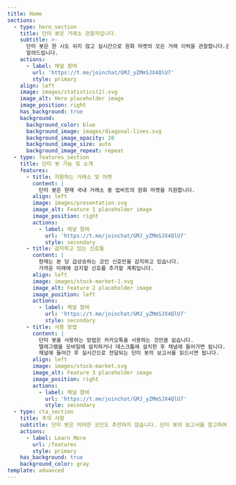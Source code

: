 ```yaml
---
title: Home
sections:
  - type: hero_section
    title: 단미 봇은 거래소 관찰자입니다.
    subtitle: >-
      단미 봇은 한 시도 쉬지 않고 실시간으로 원화 마켓의 모든 거래 이력을 관찰합니다.관찰 후 원하는 거래 신호가 감지되면 여러분에게
      알려드립니다.
    actions:
      - label: 채널 참여
        url: 'https://t.me/joinchat/GMJ_yZMmSJX4QlU7'
        style: primary
    align: left
    image: images/statistics(2).svg
    image_alt: Hero placeholder image
    image_position: right
    has_background: true
    background:
      background_color: blue
      background_image: images/diagonal-lines.svg
      background_image_opacity: 20
      background_image_size: auto
      background_image_repeat: repeat
  - type: features_section
    title: 단미 봇 기능 및 소개
    features:
      - title: 지원하는 거래소 및 마켓
        content: |
          단미 봇은 현재 국내 거래소 중 업비트의 원화 마켓을 지원합니다.
        align: left
        image: images/presentation.svg
        image_alt: Feature 1 placeholder image
        image_position: right
        actions:
          - label: 채널 참여
            url: 'https://t.me/joinchat/GMJ_yZMmSJX4QlU7'
            style: secondary
      - title: 감지하고 있는 신호들
        content: |
          현재는 분 당 급상승하는 코인 신호만을 감지하고 있습니다.
          가까운 미래에 감지할 신호를 추가할 계획입니다.
        align: left
        image: images/stock-market-1.svg
        image_alt: Feature 2 placeholder image
        image_position: left
        actions:
          - label: 채널 참여
            url: 'https://t.me/joinchat/GMJ_yZMmSJX4QlU7'
            style: secondary
      - title: 사용 방법
        content: |
          단미 봇을 사용하는 방법은 카카오톡을 사용하는 것만큼 쉽습니다.
          텔레그램을 모바일에 설치하거나 데스크톱에 설치한 후 채널에 들어가면 됩니다.
          채널에 들어간 후 실시간으로 전달되는 단미 봇의 보고서를 읽으시면 됩니다.
        align: left
        image: images/stock-market.svg
        image_alt: Feature 3 placeholder image
        image_position: right
        actions:
          - label: 채널 참여
            url: 'https://t.me/joinchat/GMJ_yZMmSJX4QlU7'
            style: secondary
  - type: cta_section
    title: 주의 사항
    subtitle: 단미 봇은 어떠한 코인도 추천하지 않습니다. 단미 봇의 보고서를 참고하여 진행한 투자 행위는 오로지 사용자의 책임입니다.
    actions:
      - label: Learn More
        url: /features
        style: primary
    has_background: true
    background_color: gray
template: advanced
---
```

